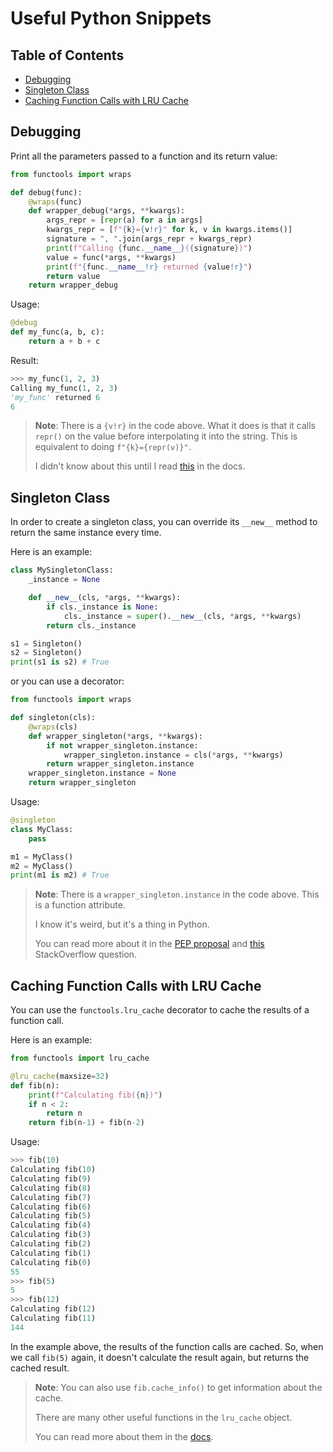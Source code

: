<!-- omit in toc -->
# Useful Python Snippets

<!-- omit in toc -->
## Table of Contents

- [Debugging](#debugging)
- [Singleton Class](#singleton-class)
- [Caching Function Calls with LRU Cache](#caching-function-calls-with-lru-cache)


## Debugging

Print all the parameters passed to a function and its return value:

```python
from functools import wraps

def debug(func):
    @wraps(func)
    def wrapper_debug(*args, **kwargs):
        args_repr = [repr(a) for a in args]
        kwargs_repr = [f"{k}={v!r}" for k, v in kwargs.items()]
        signature = ", ".join(args_repr + kwargs_repr)
        print(f"Calling {func.__name__}({signature})")
        value = func(*args, **kwargs)
        print(f"{func.__name__!r} returned {value!r}")
        return value
    return wrapper_debug
```

Usage:

```python
@debug
def my_func(a, b, c):
    return a + b + c
```

Result:

```python
>>> my_func(1, 2, 3)
Calling my_func(1, 2, 3)
'my_func' returned 6
6
```

> **Note**: There is a `{v!r}` in the code above.
> What it does is that it calls `repr()` on the value before interpolating it into the string.
> This is equivalent to doing `f"{k}={repr(v)}"`.
> 
> I didn't know about this until I read [this][f-string docs] in the docs.


## Singleton Class

In order to create a singleton class, you can override its `__new__` method to return the same instance every time.

Here is an example:

```python
class MySingletonClass:
    _instance = None

    def __new__(cls, *args, **kwargs):
        if cls._instance is None:
            cls._instance = super().__new__(cls, *args, **kwargs)
        return cls._instance

s1 = Singleton()
s2 = Singleton()
print(s1 is s2) # True
```

or you can use a decorator:

```python
from functools import wraps

def singleton(cls):
    @wraps(cls)
    def wrapper_singleton(*args, **kwargs):
        if not wrapper_singleton.instance:
            wrapper_singleton.instance = cls(*args, **kwargs)
        return wrapper_singleton.instance
    wrapper_singleton.instance = None
    return wrapper_singleton
```

Usage:

```python
@singleton
class MyClass:
    pass

m1 = MyClass()
m2 = MyClass()
print(m1 is m2) # True
```

> **Note**: There is a `wrapper_singleton.instance` in the code above.
> This is a function attribute.
> 
> I know it's weird, but it's a thing in Python.
> 
> You can read more about it in the [PEP proposal][PEP for function attributes] and [this][stackoverflow question about function attributes] StackOverflow question.


## Caching Function Calls with LRU Cache

You can use the `functools.lru_cache` decorator to cache the results of a function call.

Here is an example:

```python
from functools import lru_cache

@lru_cache(maxsize=32)
def fib(n):
    print(f"Calculating fib({n})")
    if n < 2:
        return n
    return fib(n-1) + fib(n-2)
```

Usage:

```python
>>> fib(10)
Calculating fib(10)
Calculating fib(9)
Calculating fib(8)
Calculating fib(7)
Calculating fib(6)
Calculating fib(5)
Calculating fib(4)
Calculating fib(3)
Calculating fib(2)
Calculating fib(1)
Calculating fib(0)
55
>>> fib(5)
5
>>> fib(12)
Calculating fib(12)
Calculating fib(11)
144
```

In the example above, the results of the function calls are cached.
So, when we call `fib(5)` again, it doesn't calculate the result again, but returns the cached result.

> **Note**: You can also use `fib.cache_info()` to get information about the cache.
> 
> There are many other useful functions in the `lru_cache` object.
> 
> You can read more about them in the [docs](https://docs.python.org/3/library/functools.html#functools.lru_cache). 



<!-- References -->

[f-string docs]: https://docs.python.org/3/reference/lexical_analysis.html#f-strings
[PEP for function attributes]: https://peps.python.org/pep-0232/
[stackoverflow question about function attributes]: https://stackoverflow.com/questions/338101/python-function-attributes-uses-and-abuses